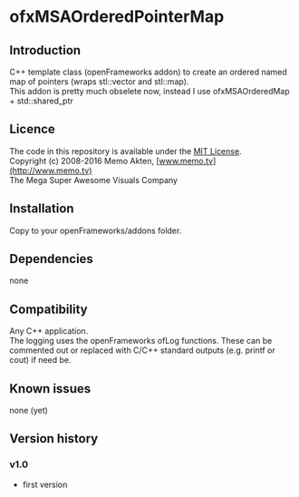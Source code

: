 ofxMSAOrderedPointerMap
=====================================

Introduction
------------
C++ template class (openFrameworks addon) to create an ordered named map of pointers (wraps stl::vector and stl::map).  
This addon is pretty much obselete now, instead I use ofxMSAOrderedMap + std::shared_ptr

Licence
-------
The code in this repository is available under the [MIT License](https://secure.wikimedia.org/wikipedia/en/wiki/Mit_license).  
Copyright (c) 2008-2016 Memo Akten, [www.memo.tv](http://www.memo.tv)  
The Mega Super Awesome Visuals Company


Installation
------------
Copy to your openFrameworks/addons folder.

Dependencies
------------
none

Compatibility
------------
Any C++ application.  
The logging uses the openFrameworks ofLog functions. These can be commented out or replaced with C/C++ standard outputs (e.g. printf or cout) if need be.


Known issues
------------
none (yet)

Version history
------------
### v1.0
- first version